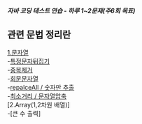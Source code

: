 ##### 자바 코딩 테스트 연습 - 하루 1~2문제(주6회 목표)
## 관련 문법 정리란
[1.문자열](https://hee-story6.tistory.com/122)  
 -[특정문자뒤집기](https://hee-story6.tistory.com/130)  
 -[중복제거](https://hee-story6.tistory.com/131)  
 -[회문문자열](https://hee-story6.tistory.com/132)  
 -[repalceAll / 숫자만 추출](https://hee-story6.tistory.com/135)  
 -[최소거리 / 문자열압축](https://hee-story6.tistory.com/136)  
[2.Array(1,2차원 배열)]  
 -[큰 수 출력]
